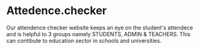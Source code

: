 # Attedence.checker
Our attendence checker website keeps an eye on the student's attendece and is helpful to 3 groups namely STUDENTS, ADMIN &amp; TEACHERS. This can contibute to education sector in schools and universities.
